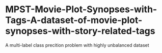 # MPST-Movie-Plot-Synopses-with-Tags-A-dataset-of-movie-plot-synopses-with-story-related-tags
A multi-label class precition problem with highly unbalanced dataset
